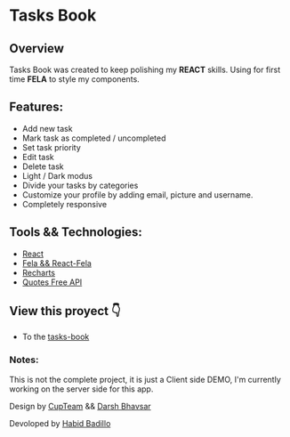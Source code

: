 # Tasks Book

## Overview

Tasks Book was created to keep polishing my **REACT** skills. Using for first time **FELA** to style my components.

## Features:

- Add new task
- Mark task as completed / uncompleted
- Set task priority
- Edit task
- Delete task
- Light / Dark modus
- Divide your tasks by categories
- Customize your profile by adding email, picture and username.
- Completely responsive

## Tools && Technologies:

- [React](https://reactjs.org/)
- [Fela && React-Fela](https://fela.js.org/)
- [Recharts](https://recharts.org/en-US/)
- [Quotes Free API](https://forum.freecodecamp.org/t/free-api-inspirational-quotes-json-with-code-examples/311373)

## View this proyect 👇

- To the [tasks-book ](https://tasks-book-nine.vercel.app/)

### Notes:

This is not the complete project, it is just a Client side DEMO, I'm currently working on the server side for this app.

Design by [CupTeam](http://cupteam.com.ua/)
&&
[Darsh Bhavsar](https://www.figma.com/community/file/1075400112363458636)

Devoloped by [Habid Badillo](https://habid-badillo.vercel.app/)
